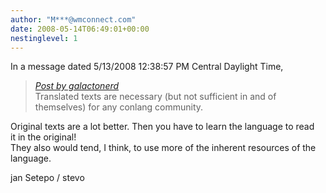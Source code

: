 ```yaml
---
author: "M***@wmconnect.com"
date: 2008-05-14T06:49:01+00:00
nestinglevel: 1
---
```

In a message dated 5/13/2008 12:38:57 PM Central Daylight Time,  

> [_Post by galactonerd_](/X7lXcIxk/community-translations#post14)  
> Translated texts are necessary (but not sufficient in and of  
> themselves) for any conlang community.  
> 

Original texts are a lot better. Then you have to learn the language to read  
it in the original!  
They also would tend, I think, to use more of the inherent resources of the  
language.  
  
jan Setepo / stevo </HTML>